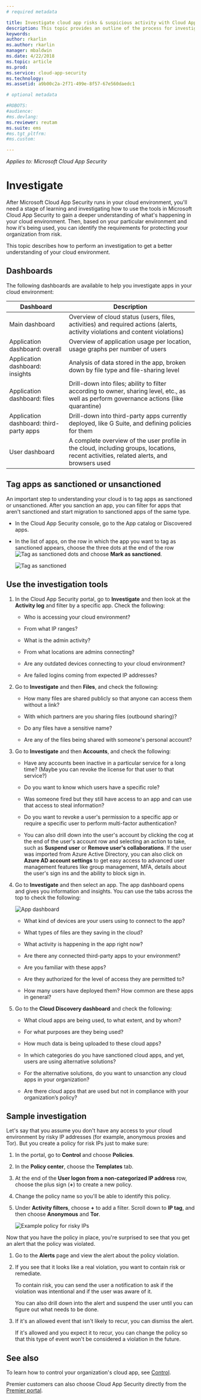 ```yaml
---
# required metadata

title: Investigate cloud app risks & suspicious activity with Cloud App Security | Microsoft Docs
description: This topic provides an outline of the process for investigating alerts, issues, and suspicious activities by using Cloud App Security.
keywords:
author: rkarlin
ms.author: rkarlin
manager: mbaldwin
ms.date: 4/22/2018
ms.topic: article
ms.prod:
ms.service: cloud-app-security
ms.technology:
ms.assetid: a9b00c2a-2f71-499e-8f57-67e560daedc1

# optional metadata

#ROBOTS:
#audience:
#ms.devlang:
ms.reviewer: reutam
ms.suite: ems
#ms.tgt_pltfrm:
#ms.custom:

---
```


*Applies to: Microsoft Cloud App Security*


# Investigate
After Microsoft Cloud App Security runs in your cloud environment, you'll need a stage of learning and investigating how to use the tools in Microsoft Cloud App Security to gain a deeper understanding of what's happening in your cloud environment. Then, based on your particular environment and how it's being used, you can identify the requirements for protecting your organization from risk.

This topic describes how to perform an investigation to get a better understanding of your cloud environment.  

## Dashboards  
The following dashboards are available to help you investigate apps in your cloud environment:  

|Dashboard|Description|  
|---------------|-----------------|  
|Main dashboard|Overview of cloud status (users, files, activities) and required actions (alerts, activity violations and content violations)|  
|Application dashboard: overall|Overview of application usage per location, usage graphs per number of users|  
|Application dashboard: insights|Analysis of data stored in the app, broken down by file type and file-sharing level|  
|Application dashboard: files|Drill-down into files; ability to filter according to owner, sharing level, etc., as well as perform governance actions (like quarantine)|  
|Application dashboard: third-party apps|Drill-down into third-party apps currently deployed, like G Suite, and defining policies for them|  
|User dashboard|A complete overview of the user profile in the cloud, including groups, locations, recent activities, related alerts, and browsers used|  

##  <a name="sanctionapp"></a> Tag apps as sanctioned or unsanctioned  
An important step to understanding your cloud is to tag apps as sanctioned or unsanctioned. After you sanction an app, you can filter for apps that aren't sanctioned and start migration to sanctioned apps of the same type.  

-   In the Cloud App Security console, go to the App catalog or Discovered apps.  

-   In the list of apps, on the row in which the app you want to tag as sanctioned appears, choose the three dots at the end of the row ![Tag as sanctioned dots](./media/sanction-three-dots.png "Tag as sanctioned dots") and choose **Mark as sanctioned**.  

     ![Tag as sanctioned](./media/mark-as-sanctioned.png "tag as sanctioned")  


## Use the investigation tools  

1.  In the Cloud App Security portal, go to **Investigate** and then look at the **Activity log** and filter by a specific app. Check the following:  

    -   Who is accessing your cloud environment?  

    -   From what IP ranges?  

    -   What is the admin activity?  

    -   From what locations are admins connecting?  

    -   Are any outdated devices connecting to your cloud environment?  

    -   Are failed logins coming from expected IP addresses?  

2.  Go to **Investigate** and then **Files**, and check the following:  

    -   How many files are shared publicly so that anyone can access them without a link?  

    -   With which partners are you sharing files (outbound sharing)?  

    -   Do any files have a sensitive name?  

    -   Are any of the files being shared with someone's personal account?  

3.  Go to **Investigate** and then **Accounts**, and check the following:  

    -   Have any accounts been inactive in a particular service for a long time? (Maybe you can revoke the license for that user to that service?)  

    -   Do you want to know which users have a specific role?  

    -   Was someone fired but they still have access to an app and can use that access to steal information?  

    -   Do you want to revoke a user's permission to a specific app or require a specific user to perform multi-factor authentication?  
    
    -   You can also drill down into the user's account by clicking the cog at the end of the user's account row and selecting an action to take, such as **Suspend user** or **Remove user's collaborations**. If the user was imported from Azure Active Directory, you can also click on **Azure AD account settings** to get easy access to advanced user management features like group management, MFA, details about the user's sign ins and the ability to block sign in.

4.  Go to **Investigate** and then select an app. The app dashboard opens and gives you information and insights. You can use the tabs across the top to check the following:  

     ![App dashboard](./media/investigate-app.png "investigate app")  

    -   What kind of devices are your users using to connect to the app?  

    -   What types of files are they saving in the cloud?  

    -   What activity is happening in the app right now?  

    -   Are there any connected third-party apps to your environment?  

    -   Are you familiar with these apps?  

    -   Are they authorized for the level of access they are permitted to?  

    -   How many users have deployed them? How common are these apps in general?  

5.  Go to the **Cloud Discovery dashboard** and check the following:  

    -   What cloud apps are being used, to what extent, and by whom?  

    -   For what purposes are they being used?  

    -   How much data is being uploaded to these cloud apps?  

    -   In which categories do you have sanctioned cloud apps, and yet, users are using alternative solutions?  

    -   For the alternative solutions, do you want to unsanction any cloud apps in your organization?  

    -   Are there cloud apps that are used but not in compliance with your organization’s policy?  

## Sample investigation  
Let's say that you assume you don't have any access to your cloud environment by risky IP addresses (for example, anonymous proxies and Tor). But you create a policy for risk IPs just to make sure:  

1.  In the portal, go to **Control** and choose **Policies**.  

2.  In the **Policy center**, choose the **Templates** tab.  

3.  At the end of the **User logon from a non-categorized IP address** row, choose the plus sign (**+**) to create a new policy.  

4.  Change the policy name so you'll be able to identify this policy.  

5.  Under **Activity filters**, choose **+** to add a filter. Scroll down to **IP tag**, and then choose **Anonymous** and **Tor**.  

     ![Example policy for risky IPs](./media/example-policy-risky-ips.png "example policy risky ips")  

Now that you have the policy in place, you're surprised to see that you get an alert that the policy was violated.  

1.  Go to the **Alerts** page and view the alert about the policy violation.  

2.  If you see that it looks like a real violation, you want to contain risk or remediate.  

     To contain risk, you can send the user a notification to ask if the violation was intentional and if the user was aware of it.  

     You can also drill down into the alert and suspend the user until you can figure out what needs to be done.  

3.  If it's an allowed event that isn't likely to recur, you can dismiss the alert.  

     If it's allowed and you expect it to recur, you can change the policy so that this type of event won't be considered a violation in the future.  

## See also  
To learn how to control your organization's cloud app, see [Control](control.md).   

Premier customers can also choose Cloud App Security directly from the [Premier portal](https://premier.microsoft.com/).  

